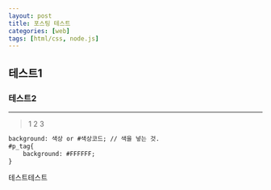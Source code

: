 ```yaml
---
layout: post
title: 포스팅 테스트
categories: [web]
tags: [html/css, node.js]
---
```


## 테스트1
### 테스트2
---
> 1
> 2
> 3

```HTML
background: 색상 or #색상코드; // 색을 넣는 것. 
#p_tag{
	background: #FFFFFF;
}
```

테스트테스트
